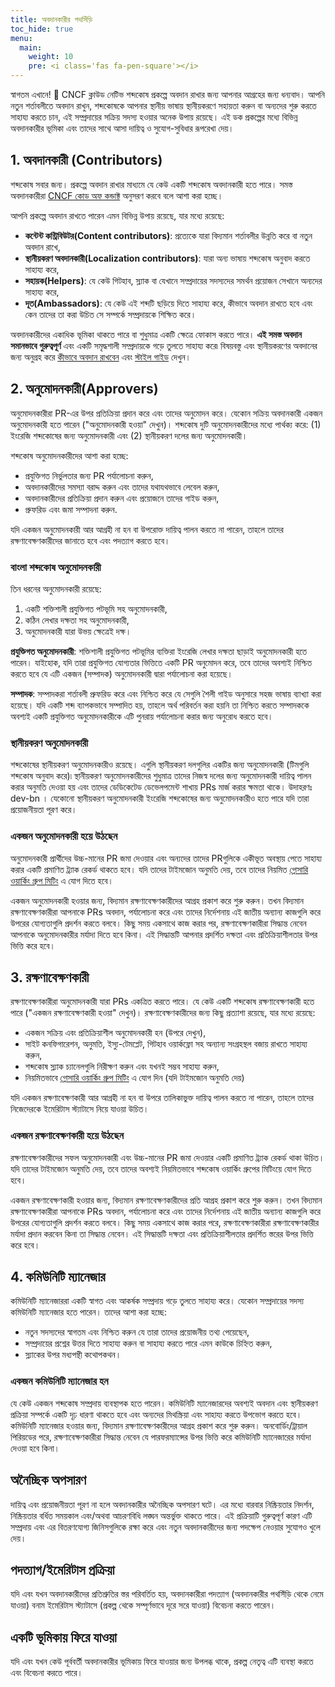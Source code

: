```yaml
---
title: অবদানকারীর পথসিঁড়ি
toc_hide: true
menu:
  main:
    weight: 10
    pre: <i class='fas fa-pen-square'></i>
---
```


স্বাগতম এখানে! 👋 CNCF ক্লাউড নেটিভ শব্দকোষ প্রকল্পে অবদান রাখার জন্য আপনার আগ্রহের জন্য ধন্যবাদ। আপনি নতুন শর্তাবলীতে অবদান রাখুন, শব্দকোষকে আপনার স্থানীয় ভাষায় স্থানীয়করণে সহায়তা করুন বা অন্যদের শুরু করতে সাহায্য করতে চান, এই সম্প্রদায়ের সক্রিয় সদস্য হওয়ার অনেক উপায় রয়েছে। এই ডক প্রকল্পের মধ্যে বিভিন্ন অবদানকারীর ভূমিকা এবং তাদের সাথে আসা দায়িত্ব ও সুযোগ-সুবিধার রূপরেখা দেয়।


## 1. অবদানকারী (Contributors)

শব্দকোষ সবার জন্য। প্রকল্পে অবদান রাখার মাধ্যমে যে কেউ একটি শব্দকোষ অবদানকারী হতে পারে। সমস্ত অবদানকারীরা [CNCF কোড অফ কন্ডাক্ট](https://github.com/cncf/foundation/blob/main/code-of-conduct.md) অনুসরণ করবে বলে আশা করা হচ্ছে।

আপনি প্রকল্পে অবদান রাখতে পারেন এমন বিভিন্ন উপায় রয়েছে, যার মধ্যে রয়েছে:

- **কন্টেন্ট কন্ট্রিবিউটর(Content contributors)**: প্রত্যেকে যারা বিদ্যমান শর্তাবলীর উন্নতি করে বা নতুন অবদান রাখে,
- **স্থানীয়করণ অবদানকারী(Localization contributors)**: যারা অন্য ভাষায় শব্দকোষ অনুবাদ করতে সাহায্য করে,
- **সহায়ক(Helpers)**: যে কেউ গিটহাব, স্ল্যাক বা যেখানে সম্প্রদায়ের সদস্যদের সমর্থন প্রয়োজন সেখানে অন্যদের সাহায্য করে,
- **দূত(Ambassadors)**: যে কেউ এই শব্দটি ছড়িয়ে দিতে সাহায্য করে, কীভাবে অবদান রাখতে হবে এবং কেন তাদের তা করা উচিত সে সম্পর্কে সম্প্রদায়কে শিক্ষিত করে।

অবদানকারীদের একাধিক ভূমিকা থাকতে পারে বা শুধুমাত্র একটি ক্ষেত্রে ফোকাস করতে পারে। **এই সমস্ত অবদান সমানভাবে গুরুত্বপূর্ণ** এবং একটি সমৃদ্ধশালী সম্প্রদায়কে গড়ে তুলতে সাহায্য করে৷ বিষয়বস্তু এবং স্থানীয়করণের অবদানের জন্য অনুগ্রহ করে [কীভাবে অবদান রাখবেন](https://glossary.cncf.io/contribute/) এবং [স্টাইল গাইড](https://glossary.cncf.io/style-guide/) দেখুন।

## 2. অনুমোদনকারী(Approvers)

অনুমোদনকারীরা PR-এর উপর প্রতিক্রিয়া প্রদান করে এবং তাদের অনুমোদন করে। যেকোন সক্রিয় অবদানকারী একজন অনুমোদনকারী হতে পারেন ("অনুমোদনকারী হওয়া" দেখুন)। শব্দকোষ দুটি অনুমোদনকারীদের মধ্যে পার্থক্য করে: (1) ইংরেজি শব্দকোষের জন্য অনুমোদনকারী এবং (2) স্থানীয়করণ দলের জন্য অনুমোদনকারী।

শব্দকোষ অনুমোদনকারীদের আশা করা হচ্ছে:

- প্রযুক্তিগত নির্ভুলতার জন্য PR পর্যালোচনা করুন,
- অবদানকারীদের সমস্যা বরাদ্দ করুন এবং তাদের যথাযথভাবে লেবেল করুন,
- অবদানকারীদের প্রতিক্রিয়া প্রদান করুন এবং প্রয়োজনে তাদের গাইড করুন,
- প্রুফরিড এবং জমা সম্পাদনা করুন.

যদি একজন অনুমোদনকারী আর আগ্রহী না হন বা উপরোক্ত দায়িত্ব পালন করতে না পারেন, তাহলে তাদের রক্ষণাবেক্ষণকারীদের জানাতে হবে এবং পদত্যাগ করতে হবে।

### বাংলা শব্দকোষ অনুমোদনকারী

তিন ধরনের অনুমোদনকারী রয়েছে:

1) একটি শক্তিশালী প্রযুক্তিগত পটভূমি সহ অনুমোদনকারী,
2) কঠিন লেখার দক্ষতা সহ অনুমোদনকারী,
3) অনুমোদনকারী যারা উভয় ক্ষেত্রেই দক্ষ।


**প্রযুক্তিগত অনুমোদনকারী**: শক্তিশালী প্রযুক্তিগত পটভূমির ব্যক্তিরা ইংরেজি লেখার দক্ষতা ছাড়াই অনুমোদনকারী হতে পারেন। যাইহোক, যদি তারা প্রযুক্তিগত যোগ্যতার ভিত্তিতে একটি PR অনুমোদন করে, তবে তাদের অবশ্যই নিশ্চিত করতে হবে যে এটি একজন (সম্পাদক) অনুমোদনকারী দ্বারা পর্যালোচনা করা হয়েছে।

**সম্পাদক**: সম্পাদকরা শর্তাবলী প্রুফরিড করে এবং নিশ্চিত করে যে সেগুলি শৈলী গাইড অনুসারে সহজ ভাষায় ব্যাখ্যা করা হয়েছে। যদি একটি শব্দ ব্যাপকভাবে সম্পাদিত হয়, তাহলে অর্থ পরিবর্তন করা হয়নি তা নিশ্চিত করতে সম্পাদককে অবশ্যই একটি প্রযুক্তিগত অনুমোদনকারীকে এটি পুনরায় পর্যালোচনা করার জন্য অনুরোধ করতে হবে।

### স্থানীয়করণ অনুমোদনকারী

শব্দকোষের স্থানীয়করণ অনুমোদনকারীও রয়েছে। এগুলি স্থানীয়করণ দলগুলির একটির জন্য অনুমোদনকারী (টিমগুলি শব্দকোষ অনুবাদ করে)৷ স্থানীয়করণ অনুমোদনকারীদের শুধুমাত্র তাদের নিজস্ব দলের জন্য অনুমোদনকারী দায়িত্ব পালন করার অনুমতি দেওয়া হয় এবং তাদের ডেডিকেটেড ডেভেলপমেন্ট শাখায় PRs মার্জ করার ক্ষমতা থাকে। উদাহরণঃ dev-bn ।  যেকোনো স্থানীয়করণ অনুমোদনকারী ইংরেজি শব্দকোষের জন্য অনুমোদনকারীও হতে পারে যদি তারা প্রয়োজনীয়তা পূরণ করে।

### একজন অনুমোদনকারী হয়ে উঠছেন

অনুমোদনকারী প্রার্থীদের উচ্চ-মানের PR জমা দেওয়ার এবং অন্যদের তাদের PRগুলিকে একীভূত অবস্থায় পেতে সাহায্য করার একটি প্রমাণিত ট্র্যাক রেকর্ড থাকতে হবে। যদি তাদের টাইমজোন অনুমতি দেয়, তবে তাদের নিয়মিত [গ্লোসারি ওয়ার্কিং গ্রুপ মিটিং](https://www.cncf.io/calendar/) এ যোগ দিতে হবে।

একজন অনুমোদনকারী হওয়ার জন্য, বিদ্যমান রক্ষণাবেক্ষণকারীদের আগ্রহ প্রকাশ করে শুরু করুন। তখন বিদ্যমান রক্ষণাবেক্ষণকারীরা আপনাকে PRs অবদান, পর্যালোচনা করে এবং তাদের নির্দেশনায় এই জাতীয় অন্যান্য কাজগুলি করে উপরের যোগ্যতাগুলি প্রদর্শন করতে বলবে। কিছু সময় একসাথে কাজ করার পর, রক্ষণাবেক্ষণকারীরা সিদ্ধান্ত নেবেন আপনাকে অনুমোদনকারীর মর্যাদা দিতে হবে কিনা। এই সিদ্ধান্তটি আপনার প্রদর্শিত দক্ষতা এবং প্রতিক্রিয়াশীলতার উপর ভিত্তি করে হবে।

## 3. রক্ষণাবেক্ষণকারী

রক্ষণাবেক্ষণকারীরা অনুমোদনকারী যারা PRs একত্রিত করতে পারে। যে কেউ একটি শব্দকোষ রক্ষণাবেক্ষণকারী হতে পারে ("একজন রক্ষণাবেক্ষণকারী হওয়া" দেখুন)। রক্ষণাবেক্ষণকারীদের জন্য কিছু প্রত্যাশা রয়েছে, যার মধ্যে রয়েছে:

- একজন সক্রিয় এবং প্রতিক্রিয়াশীল অনুমোদনকারী হন (উপরে দেখুন),
- সাইট কনফিগারেশন, অনুমতি, ইস্যু-টেমপ্লেট, গিটহাব ওয়ার্কফ্লো সহ অন্যান্য সংগ্রহস্থল বজায় রাখতে সাহায্য করুন,
- শব্দকোষ স্ল্যাক চ্যানেলগুলি নিরীক্ষণ করুন এবং যখনই সম্ভব সাহায্য করুন,
- নিয়মিতভাবে [গ্লোসারি ওয়ার্কিং গ্রুপ মিটিং](https://www.cncf.io/calendar/) এ যোগ দিন (যদি টাইমজোন অনুমতি দেয়)

যদি একজন রক্ষণাবেক্ষণকারী আর আগ্রহী না হন বা উপরে তালিকাভুক্ত দায়িত্ব পালন করতে না পারেন, তাহলে তাদের নিজেদেরকে ইমেরিটাস স্ট্যাটাসে নিয়ে যাওয়া উচিত।

### একজন রক্ষণাবেক্ষণকারী হয়ে উঠছেন

রক্ষণাবেক্ষণকারীদের সফল অনুমোদনকারী এবং উচ্চ-মানের PR জমা দেওয়ার একটি প্রমাণিত ট্র্যাক রেকর্ড থাকা উচিত। যদি তাদের টাইমজোন অনুমতি দেয়, তবে তাদের অবশ্যই নিয়মিতভাবে শব্দকোষ ওয়ার্কিং গ্রুপের মিটিংয়ে যোগ দিতে হবে।

একজন রক্ষণাবেক্ষণকারী হওয়ার জন্য, বিদ্যমান রক্ষণাবেক্ষণকারীদের প্রতি আগ্রহ প্রকাশ করে শুরু করুন। তখন বিদ্যমান রক্ষণাবেক্ষণকারীরা আপনাকে PRs অবদান, পর্যালোচনা করে এবং তাদের নির্দেশনায় এই জাতীয় অন্যান্য কাজগুলি করে উপরের যোগ্যতাগুলি প্রদর্শন করতে বলবে। কিছু সময় একসাথে কাজ করার পরে, রক্ষণাবেক্ষণকারীরা রক্ষণাবেক্ষণকারীর মর্যাদা প্রদান করবেন কিনা তা সিদ্ধান্ত নেবেন। এই সিদ্ধান্তটি দক্ষতা এবং প্রতিক্রিয়াশীলতার প্রদর্শিত স্তরের উপর ভিত্তি করে হবে।

## 4. কমিউনিটি ম্যানেজার

কমিউনিটি ম্যানেজাররা একটি স্বাগত এবং আকর্ষক সম্প্রদায় গড়ে তুলতে সাহায্য করে। যেকোন সম্প্রদায়ের সদস্য কমিউনিটি ম্যানেজার হতে পারেন। তাদের আশা করা হচ্ছে:

- নতুন সদস্যদের স্বাগতম এবং নিশ্চিত করুন যে তারা তাদের প্রয়োজনীয় তথ্য পেয়েছেন,
- সম্প্রদায়ের প্রশ্নের উত্তর দিতে সাহায্য করুন বা সাহায্য করতে পারে এমন কাউকে চিহ্নিত করুন,
- স্ল্যাকের উপর মধ্যপন্থী কথোপকথন।

### একজন কমিউনিটি ম্যানেজার হন

যে কেউ একজন শব্দকোষ সম্প্রদায় ব্যবস্থাপক হতে পারেন। কমিউনিটি ম্যানেজারদের অবশ্যই অবদান এবং স্থানীয়করণ প্রক্রিয়া সম্পর্কে একটি দৃঢ় ধারণা থাকতে হবে এবং অন্যদের মিথস্ক্রিয়া এবং সাহায্য করতে উপভোগ করতে হবে। কমিউনিটি ম্যানেজার হওয়ার জন্য, বিদ্যমান রক্ষণাবেক্ষণকারীদের আগ্রহ প্রকাশ করে শুরু করুন। অনবোর্ডিং/ট্রায়াল পিরিয়ডের পরে, রক্ষণাবেক্ষণকারীরা সিদ্ধান্ত নেবেন যে পারফরম্যান্সের উপর ভিত্তি করে কমিউনিটি ম্যানেজারের মর্যাদা দেওয়া হবে কিনা।
## অনৈচ্ছিক অপসারণ

দায়িত্ব এবং প্রয়োজনীয়তা পূরণ না হলে অবদানকারীর অনৈচ্ছিক অপসারণ ঘটে। এর মধ্যে বারবার নিষ্ক্রিয়তার নিদর্শন, নিষ্ক্রিয়তার বর্ধিত সময়কাল এবং/অথবা আচরণবিধি লঙ্ঘন অন্তর্ভুক্ত থাকতে পারে। এই প্রক্রিয়াটি গুরুত্বপূর্ণ কারণ এটি সম্প্রদায় এবং এর বিতরণযোগ্য জিনিসগুলিকে রক্ষা করে এবং নতুন অবদানকারীদের জন্য পদক্ষেপ নেওয়ার সুযোগও খুলে দেয়।

## পদত্যাগ/ইমেরিটাস প্রক্রিয়া

যদি এবং যখন অবদানকারীদের প্রতিশ্রুতির স্তর পরিবর্তিত হয়, অবদানকারীরা পদত্যাগ (অবদানকারীর  পথসিঁড়ি থেকে নেমে যাওয়া) বনাম ইমেরিটাস স্ট্যাটাসে (প্রকল্প থেকে সম্পূর্ণভাবে দূরে সরে যাওয়া) বিবেচনা করতে পারেন।

## একটি ভূমিকায় ফিরে যাওয়া

যদি এবং যখন কেউ পূর্ববর্তী অবদানকারীর ভূমিকায় ফিরে যাওয়ার জন্য উপলব্ধ থাকে, প্রকল্প নেতৃত্ব এটি ব্যবস্থা করতে এবং বিবেচনা করতে পারে।
